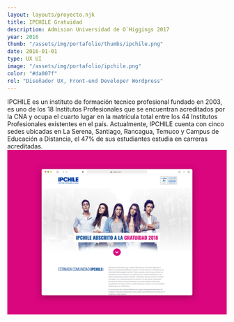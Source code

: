 ```yaml
---
layout: layouts/proyecto.njk
title: IPCHILE Gratuidad
description: Admision Universidad de O`Higgings 2017
year: 2016
thumb: "/assets/img/portafolio/thumbs/ipchile.png"
date: 2016-01-01
type: UX UI
image: "/assets/img/portafolio/ipchile.png"
color: "#da007f"
rol: "Diseñador UX, Front-end Developer Wordpress"
---
```


<div class="intro">
IPCHILE es un instituto de formación tecnico profesional fundado en 2003, es uno de los 18 Institutos Profesionales que se encuentran acreditados por la CNA y ocupa el cuarto lugar en la matrícula total entre los 44 Institutos Profesionales existentes en el país. Actualmente, IPCHILE cuenta con cinco sedes ubicadas en La Serena, Santiago, Rancagua, Temuco y Campus de Educación a Distancia, el 47% de sus estudiantes estudia en carreras acreditadas.</div>


<img src="/assets/img/portafolio/ipchile-gratuidad.png"> 